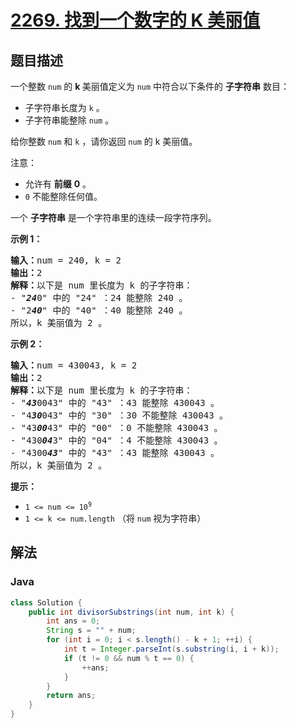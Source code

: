 # [2269. 找到一个数字的 K 美丽值](https://leetcode.cn/problems/find-the-k-beauty-of-a-number)

## 题目描述

<p>一个整数 <code>num</code>&nbsp;的&nbsp;<strong>k&nbsp;</strong>美丽值定义为&nbsp;<code>num</code>&nbsp;中符合以下条件的&nbsp;<strong>子字符串</strong>&nbsp;数目：</p>

<ul>
	<li>子字符串长度为&nbsp;<code>k</code>&nbsp;。</li>
	<li>子字符串能整除 <code>num</code> 。</li>
</ul>

<p>给你整数&nbsp;<code>num</code> 和&nbsp;<code>k</code>&nbsp;，请你返回<em>&nbsp;</em><code>num</code>&nbsp;的 k 美丽值。</p>

<p>注意：</p>

<ul>
	<li>允许有&nbsp;<strong>前缀</strong>&nbsp;<strong>0</strong>&nbsp;。</li>
	<li><code>0</code>&nbsp;不能整除任何值。</li>
</ul>

<p>一个 <strong>子字符串</strong>&nbsp;是一个字符串里的连续一段字符序列。</p>

<p><strong>示例 1：</strong></p>

<pre>
<b>输入：</b>num = 240, k = 2
<b>输出：</b>2
<b>解释：</b>以下是 num 里长度为 k 的子字符串：
- "<em><strong>24</strong></em>0" 中的 "24" ：24 能整除 240 。
- "2<em><strong>40</strong></em>" 中的 "40" ：40 能整除 240 。
所以，k 美丽值为 2 。
</pre>

<p><strong>示例 2：</strong></p>

<pre>
<b>输入：</b>num = 430043, k = 2
<b>输出：</b>2
<b>解释：</b>以下是 num 里长度为 k 的子字符串：
- "<em><strong>43</strong></em>0043" 中的 "43" ：43 能整除 430043 。
- "4<em><strong>30</strong></em>043" 中的 "30" ：30 不能整除 430043 。
- "43<em><strong>00</strong></em>43" 中的 "00" ：0 不能整除 430043 。
- "430<em><strong>04</strong></em>3" 中的 "04" ：4 不能整除 430043 。
- "4300<em><strong>43</strong></em>" 中的 "43" ：43 能整除 430043 。
所以，k 美丽值为 2 。
</pre>

<p><strong>提示：</strong></p>

<ul>
	<li><code>1 &lt;= num &lt;= 10<sup>9</sup></code></li>
	<li><code>1 &lt;= k &lt;= num.length</code>&nbsp;（将&nbsp;<code>num</code>&nbsp;视为字符串）</li>
</ul>

## 解法

### **Java**

```java
class Solution {
    public int divisorSubstrings(int num, int k) {
        int ans = 0;
        String s = "" + num;
        for (int i = 0; i < s.length() - k + 1; ++i) {
            int t = Integer.parseInt(s.substring(i, i + k));
            if (t != 0 && num % t == 0) {
                ++ans;
            }
        }
        return ans;
    }
}
```
